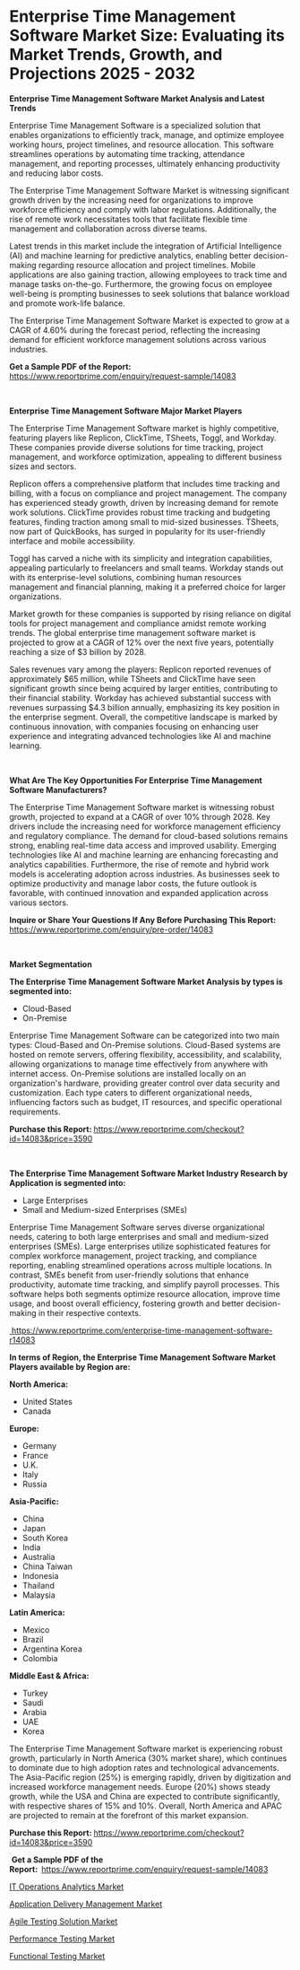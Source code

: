 <p><h1>Enterprise Time Management Software Market Size: Evaluating its Market Trends, Growth, and Projections 2025 - 2032</h1></p><p><strong>Enterprise Time Management Software Market Analysis and Latest Trends</strong></p>
<p><p>Enterprise Time Management Software is a specialized solution that enables organizations to efficiently track, manage, and optimize employee working hours, project timelines, and resource allocation. This software streamlines operations by automating time tracking, attendance management, and reporting processes, ultimately enhancing productivity and reducing labor costs. </p><p>The Enterprise Time Management Software Market is witnessing significant growth driven by the increasing need for organizations to improve workforce efficiency and comply with labor regulations. Additionally, the rise of remote work necessitates tools that facilitate flexible time management and collaboration across diverse teams. </p><p>Latest trends in this market include the integration of Artificial Intelligence (AI) and machine learning for predictive analytics, enabling better decision-making regarding resource allocation and project timelines. Mobile applications are also gaining traction, allowing employees to track time and manage tasks on-the-go. Furthermore, the growing focus on employee well-being is prompting businesses to seek solutions that balance workload and promote work-life balance. </p><p>The Enterprise Time Management Software Market is expected to grow at a CAGR of 4.60% during the forecast period, reflecting the increasing demand for efficient workforce management solutions across various industries.</p></p>
<p><strong>Get a Sample PDF of the Report:&nbsp;</strong> <a href="https://www.reportprime.com/enquiry/request-sample/14083?utm_campaign=1137&utm_medium=2&utm_source=Github&utm_content=ia&utm_term=20032025&utm_id=enterprise-time-management-software">https://www.reportprime.com/enquiry/request-sample/14083</a></p>
<p>&nbsp;</p>
<p><strong>Enterprise Time Management Software Major Market Players</strong></p>
<p><p>The Enterprise Time Management Software market is highly competitive, featuring players like Replicon, ClickTime, TSheets, Toggl, and Workday. These companies provide diverse solutions for time tracking, project management, and workforce optimization, appealing to different business sizes and sectors.</p><p>Replicon offers a comprehensive platform that includes time tracking and billing, with a focus on compliance and project management. The company has experienced steady growth, driven by increasing demand for remote work solutions. ClickTime provides robust time tracking and budgeting features, finding traction among small to mid-sized businesses. TSheets, now part of QuickBooks, has surged in popularity for its user-friendly interface and mobile accessibility.</p><p>Toggl has carved a niche with its simplicity and integration capabilities, appealing particularly to freelancers and small teams. Workday stands out with its enterprise-level solutions, combining human resources management and financial planning, making it a preferred choice for larger organizations.</p><p>Market growth for these companies is supported by rising reliance on digital tools for project management and compliance amidst remote working trends. The global enterprise time management software market is projected to grow at a CAGR of 12% over the next five years, potentially reaching a size of $3 billion by 2028.</p><p>Sales revenues vary among the players: Replicon reported revenues of approximately $65 million, while TSheets and ClickTime have seen significant growth since being acquired by larger entities, contributing to their financial stability. Workday has achieved substantial success with revenues surpassing $4.3 billion annually, emphasizing its key position in the enterprise segment. Overall, the competitive landscape is marked by continuous innovation, with companies focusing on enhancing user experience and integrating advanced technologies like AI and machine learning.</p></p>
<p>&nbsp;</p>
<p><strong>What Are The Key Opportunities For Enterprise Time Management Software Manufacturers?</strong></p>
<p><p>The Enterprise Time Management Software market is witnessing robust growth, projected to expand at a CAGR of over 10% through 2028. Key drivers include the increasing need for workforce management efficiency and regulatory compliance. The demand for cloud-based solutions remains strong, enabling real-time data access and improved usability. Emerging technologies like AI and machine learning are enhancing forecasting and analytics capabilities. Furthermore, the rise of remote and hybrid work models is accelerating adoption across industries. As businesses seek to optimize productivity and manage labor costs, the future outlook is favorable, with continued innovation and expanded application across various sectors.</p></p>
<p><strong>Inquire or Share Your Questions If Any Before Purchasing This Report:</strong> <a href="https://www.reportprime.com/enquiry/pre-order/14083?utm_campaign=1137&utm_medium=2&utm_source=Github&utm_content=ia&utm_term=20032025&utm_id=enterprise-time-management-software">https://www.reportprime.com/enquiry/pre-order/14083</a></p>
<p>&nbsp;</p>
<p><strong>Market Segmentation</strong></p>
<p><strong>The Enterprise Time Management Software Market Analysis by types is segmented into:</strong></p>
<p><ul><li>Cloud-Based</li><li>On-Premise</li></ul></p>
<p><p>Enterprise Time Management Software can be categorized into two main types: Cloud-Based and On-Premise solutions. Cloud-Based systems are hosted on remote servers, offering flexibility, accessibility, and scalability, allowing organizations to manage time effectively from anywhere with internet access. On-Premise solutions are installed locally on an organization's hardware, providing greater control over data security and customization. Each type caters to different organizational needs, influencing factors such as budget, IT resources, and specific operational requirements.</p></p>
<p><strong>Purchase this Report:&nbsp;</strong><a href="https://www.reportprime.com/checkout?id=14083&price=3590&utm_campaign=1137&utm_medium=2&utm_source=Github&utm_content=ia&utm_term=20032025&utm_id=enterprise-time-management-software">https://www.reportprime.com/checkout?id=14083&price=3590</a></p>
<p>&nbsp;</p>
<p><strong>The Enterprise Time Management Software Market Industry Research by Application is segmented into:</strong></p>
<p><ul><li>Large Enterprises</li><li>Small and Medium-sized Enterprises (SMEs)</li></ul></p>
<p><p>Enterprise Time Management Software serves diverse organizational needs, catering to both large enterprises and small and medium-sized enterprises (SMEs). Large enterprises utilize sophisticated features for complex workforce management, project tracking, and compliance reporting, enabling streamlined operations across multiple locations. In contrast, SMEs benefit from user-friendly solutions that enhance productivity, automate time tracking, and simplify payroll processes. This software helps both segments optimize resource allocation, improve time usage, and boost overall efficiency, fostering growth and better decision-making in their respective contexts.</p></p>
<p><a href="https://www.reportprime.com/enterprise-time-management-software-r14083?utm_campaign=1137&utm_medium=2&utm_source=Github&utm_content=ia&utm_term=20032025&utm_id=enterprise-time-management-software">&nbsp;https://www.reportprime.com/enterprise-time-management-software-r14083</a></p>
<p><strong>In terms of Region, the Enterprise Time Management Software Market Players available by Region are:</strong></p>
<p>
    <p> <strong> North America: </strong>
        <ul>
            <li>United States</li>
            <li>Canada</li>
        </ul>
        </p> 
    <p> <strong> Europe: </strong>
        <ul>
            <li>Germany</li>
            <li>France</li>
            <li>U.K.</li>
            <li>Italy</li>
            <li>Russia</li>
        </ul>
        </p> 
    <p> <strong> Asia-Pacific: </strong>
        <ul>
            <li>China</li>
            <li>Japan</li>
            <li>South Korea</li>
            <li>India</li>
            <li>Australia</li>
            <li>China Taiwan</li>
            <li>Indonesia</li>
            <li>Thailand</li>
            <li>Malaysia</li>
        </ul>
        </p> 
    <p> <strong> Latin America: </strong>
        <ul>
            <li>Mexico</li>
            <li>Brazil</li>
            <li>Argentina Korea</li>
            <li>Colombia</li>
        </ul>
        </p> 
    <p> <strong> Middle East & Africa: </strong>
        <ul>
            <li>Turkey</li>
            <li>Saudi</li>
            <li>Arabia</li>
            <li>UAE</li>
            <li>Korea</li>
        </ul>
    </p>
    </p>
<p><p>The Enterprise Time Management Software market is experiencing robust growth, particularly in North America (30% market share), which continues to dominate due to high adoption rates and technological advancements. The Asia-Pacific region (25%) is emerging rapidly, driven by digitization and increased workforce management needs. Europe (20%) shows steady growth, while the USA and China are expected to contribute significantly, with respective shares of 15% and 10%. Overall, North America and APAC are projected to remain at the forefront of this market expansion.</p></p>
<p><strong>Purchase this Report: </strong><a href="https://www.reportprime.com/checkout?id=14083&price=3590&utm_campaign=1137&utm_medium=2&utm_source=Github&utm_content=ia&utm_term=20032025&utm_id=enterprise-time-management-software">https://www.reportprime.com/checkout?id=14083&price=3590</a></p>
<p>&nbsp;<strong>Get a Sample PDF of the Report:&nbsp;&nbsp;</strong><a href="https://www.reportprime.com/enquiry/request-sample/14083?utm_campaign=1137&utm_medium=2&utm_source=Github&utm_content=ia&utm_term=20032025&utm_id=enterprise-time-management-software">https://www.reportprime.com/enquiry/request-sample/14083</a></p>
<p><strong></strong></p>
<p><p><a href="https://github.com/cevzarvargem/Market-Research-Report-List-1/blob/main/it-operations-analytics-market.md?utm_campaign=1137&utm_medium=2&utm_source=Github&utm_content=ia&utm_term=20032025&utm_id=enterprise-time-management-software">IT Operations Analytics Market</a></p><p><a href="https://github.com/burnicndole/Market-Research-Report-List-1/blob/main/application-delivery-management-market.md?utm_campaign=1137&utm_medium=2&utm_source=Github&utm_content=ia&utm_term=20032025&utm_id=enterprise-time-management-software">Application Delivery Management Market</a></p><p><a href="https://github.com/rutupueyed/Market-Research-Report-List-1/blob/main/agile-testing-solution-market.md?utm_campaign=1137&utm_medium=2&utm_source=Github&utm_content=ia&utm_term=20032025&utm_id=enterprise-time-management-software">Agile Testing Solution Market</a></p><p><a href="https://github.com/doganaqev/Market-Research-Report-List-1/blob/main/performance-testing-market.md?utm_campaign=1137&utm_medium=2&utm_source=Github&utm_content=ia&utm_term=20032025&utm_id=enterprise-time-management-software">Performance Testing Market</a></p><p><a href="https://github.com/navodfetiya/Market-Research-Report-List-1/blob/main/functional-testing-market.md?utm_campaign=1137&utm_medium=2&utm_source=Github&utm_content=ia&utm_term=20032025&utm_id=enterprise-time-management-software">Functional Testing Market</a></p></p>